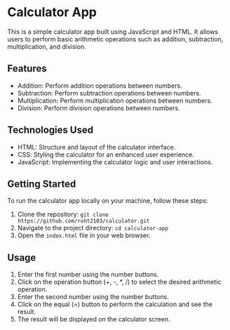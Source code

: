 # Calculator App

This is a simple calculator app built using JavaScript and HTML. It allows users to perform basic arithmetic operations such as addition, subtraction, multiplication, and division.

## Features

- Addition: Perform addition operations between numbers.
- Subtraction: Perform subtraction operations between numbers.
- Multiplication: Perform multiplication operations between numbers.
- Division: Perform division operations between numbers.

## Technologies Used

- HTML: Structure and layout of the calculator interface.
- CSS: Styling the calculator for an enhanced user experience.
- JavaScript: Implementing the calculator logic and user interactions.

## Getting Started

To run the calculator app locally on your machine, follow these steps:

1. Clone the repository: `git clone https://github.com/roht2103/calculator.git`
2. Navigate to the project directory: `cd calculator-app`
3. Open the `index.html` file in your web browser.

## Usage

1. Enter the first number using the number buttons.
2. Click on the operation button (+, -, *, /) to select the desired arithmetic operation.
3. Enter the second number using the number buttons.
4. Click on the equal (=) button to perform the calculation and see the result.
5. The result will be displayed on the calculator screen.
